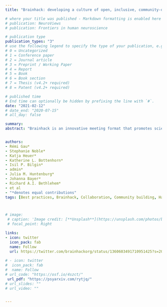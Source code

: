 ```yaml
---
title: "Brainhack: developing a culture of open, inclusive, community-driven neuroscience"

# where your title was published - Markdown formatting is enabled here for italic etc.
# publication: NeuroViews
# publication: Frontiers in human neuroscience

# publication type
publication_types: "3"
# use the following legend to specify the type of your publication, e.g. "1" for conference
# 0 = Uncategorized
# 1 = Conference paper
# 2 = Journal article
# 3 = Preprint / Working Paper
# 4 = Report
# 5 = Book
# 6 = Book section
# 7 = Thesis (v4.2+ required)
# 8 = Patent (v4.2+ required)

# published time
# End time can optionally be hidden by prefixing the line with `#`.
date: "2021-02-12"
# date_end: "2020-07-15"
# all_day: false

summary: 
abstract: "Brainhack is an innovative meeting format that promotes scientific collaboration and education in an open and inclusive environment. Departing from the formats of typical scientific workshops, these events are based on grassroots projects and training, and foster open and reproducible scientific practices. We describe here the multifaceted, lasting benefits of Brainhacks for individual participants, particularly early career researchers. We further highlight the unique contributions that Brainhacks can make to the research community, augmenting scientific progress by complementing opportunities available in conventional formats."


authors: 
- Rémi Gau*
- Stephanie Noble*
- Katja Heuer*
- Katherine L. Bottenhorn*
- Isil P. Bilgin*
- admin*
- Julia M. Huntenburg*
- Johanna Bayer*
- Richard A.I. Bethlehem*
- et al
- "*denotes equal contributions"
tags: [Best practices, Brainhack, Collaboration, Community building, Hackathon, Inclusivity, Neuroscience, Open science, Reproducibility, Training]



# image:
 # caption: 'Image credit: [**Unsplash**](https://unsplash.com/photos/bzdhc5b3Bxs)'
 # focal_point: Right

links:
- icon: twitter
  icon_pack: fab
  name: Follow
  url: https://twitter.com/brainhackorg/status/1360603491710951425?s=20
  
# - icon: twitter
#  icon_pack: fab
#  name: Follow  
# url_code: "https://osf.io/4szct/"
 url_pdf: "https://psyarxiv.com/rytjq/"
# url_slides: ""
# url_video: ""


---
```

